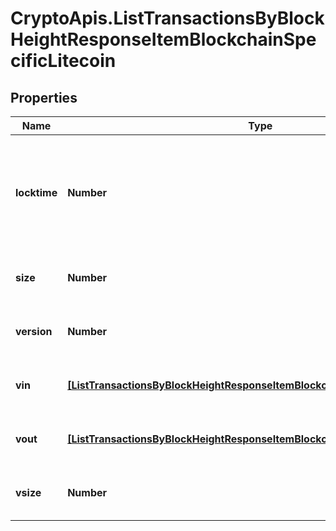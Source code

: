 # CryptoApis.ListTransactionsByBlockHeightResponseItemBlockchainSpecificLitecoin

## Properties

Name | Type | Description | Notes
------------ | ------------- | ------------- | -------------
**locktime** | **Number** | Represents the time at which a particular transaction can be added to the blockchain. | 
**size** | **Number** | Represents the total size of this transaction. | 
**version** | **Number** | Represents transaction version number. | 
**vin** | [**[ListTransactionsByBlockHeightResponseItemBlockchainSpecificLitecoinVin]**](ListTransactionsByBlockHeightResponseItemBlockchainSpecificLitecoinVin.md) | Represents the transaction inputs. | 
**vout** | [**[ListTransactionsByBlockHeightResponseItemBlockchainSpecificLitecoinVout]**](ListTransactionsByBlockHeightResponseItemBlockchainSpecificLitecoinVout.md) | Represents the transaction outputs. | 
**vsize** | **Number** | Represents the virtual size of this transaction. | 


